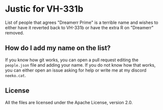# Justic for VH-331b
List of people that agrees "Dreamerr Prime" is a terrible name and wishes to either have it reverted back to VH-331b or have the extra R on "Dreamerr" removed.

## How do I add my name on the list?

If you know how git works, you can open a pull request editing the `people.json` file and adding your name.
If you do not know how that works, you can either open an issue asking for help or write me at my discord `neeko.cat`.

## License

All the files are licensed under the Apache License, version 2.0.
